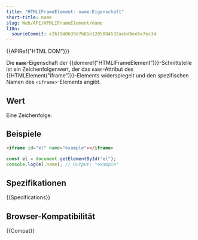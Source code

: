 ```yaml
---
title: "HTMLIFrameElement: name-Eigenschaft"
short-title: name
slug: Web/API/HTMLIFrameElement/name
l10n:
  sourceCommit: e2b1940639d7b81e1205884532acbd0ee5e7ec34
---
```


{{APIRef("HTML DOM")}}

Die **`name`**-Eigenschaft der {{domxref("HTMLIFrameElement")}}-Schnittstelle ist ein Zeichenfolgenwert, der das `name`-Attribut des {{HTMLElement("iframe")}}-Elements widerspiegelt und den spezifischen Namen des `<iframe>`-Elements angibt.

## Wert

Eine Zeichenfolge.

## Beispiele

```html
<iframe id="el" name="example"></iframe>
```

```js
const el = document.getElementById("el");
console.log(el.name); // Output: "example"
```

## Spezifikationen

{{Specifications}}

## Browser-Kompatibilität

{{Compat}}
